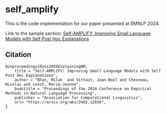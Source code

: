 # self_amplify
This is the code implementation for our paper presented at EMNLP 2024:

Link to the sample section: [Self-AMPLIFY: Improving Small Language Models with Self Post Hoc Explanations](https://arxiv.org/abs/2402.12038)

## Citation
```
@inproceedings{Ross2020ExplainingNM,
    title = "Self-AMPLIFY: Improving Small Language Models with Self Post Hoc Explanations",
    author = "Bhan, Milan  and Vittaut, Jean-Noel and Chesneau, Nicolas and Lesot, Marie-Jeanne",
    booktitle = "Proceedings of the 2024 Conference on Empirical Methods in Natural Language Processing",
    publisher = "Association for Computational Linguistics",
    url= "https://arxiv.org/abs/2402.12038",
}
```
